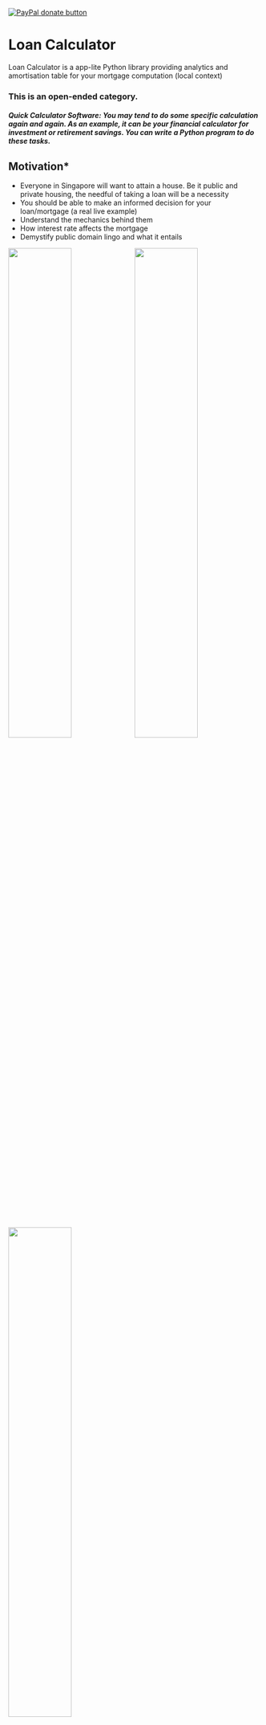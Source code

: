 [![PayPal donate button](https://img.shields.io/badge/Support-LoanCalculator-blue)](https://github.com/ang-jason/Loan-Calculator)
# Loan Calculator
Loan Calculator is a app-lite Python library providing analytics and amortisation table for your mortgage computation (local context)

### This is an open-ended category.

##### Quick Calculator Software: You may tend to do some specific calculation again and again. As an example, it can be your financial calculator for investment or retirement savings. You can write a Python program to do these tasks.


## Motivation*
- Everyone in Singapore will want to attain a house. Be it public and private housing, the needful of taking a loan will be a necessity
- You should be able to make an informed decision for your loan/mortgage (a real live example)
- Understand the mechanics behind them
- How interest rate affects the mortgage
- Demystify public domain lingo and what it entails

<img src="https://github.com/ang-jason/Loan-Calculator/blob/main/misc_docs/Capture3.PNG?raw=true" width="50%" height="50%"><img src="https://github.com/ang-jason/Loan-Calculator/blob/main/misc_docs/Capture4.PNG?raw=true" width="50%" height="50%"><img src="https://github.com/ang-jason/Loan-Calculator/blob/main/misc_docs/Capture2.PNG?raw=true" width="50%" height="50%">


## Introduction*
A mortgage entails paying your monthly payments (installments). The party that provides the loan can be a financial institution (ie. the Bank)
To compute the monthly payments - it is a function (loan amount, interest rates, loan duration)
<img src="https://i.imgur.com/YX9Gw1R.png" width="70%" height="70%">
(picture from https://www.wallstreetmojo.com/mortgage-formula/)

- **P** - Princpal, Loan amount `$440,248`
- **r** - Annual interest rate `1.39%pa`
- **n** - Number of payable periods (typical in months) (`30` years)

For a fixed interest rate (`1.39%`), the monthly payment will be fixed throughout the loan. If it is a variable rate, then your monthly payment will be recomputed every fixed date by the policy of the loan. In market convention, the rate is quoted in an annual basis, and since the payment period is in monthly terms, the monthly rate will be the annual rate is divided by 12. (ie `1.39%/12`)


Every month, the payment (`$1,496.26`) to the bank does not directly attribute to your outstanding loan.
A monthly payment consists of two components - Principal, **P** and Interest, **I**

Bank will like to take their benefit of providing you the loan - it is the interest. Computed by the previously agreed rate (ie. `1.39%/12`) of the outstanding loan. (`$509.95`)

The remaining amount will be used to pay your outstanding loan. (ie. Principal `$986.30`)

Your loan amount will left `$440,248 - $986.30 = $439,261.70`

This happens in Month 1 of your loan. The following month, you pay the same payment of `$1,496.26` to the bank. 

Bank will take their benefits, the interest `$508.81` which is recomputed based on the outstanding loan balance `$439,261.70` using the same interest rate.

The principal amount ` $987.44` will be used to pay your outstanding loan. 

The outstanding loan balance will reduce to `$438,274.25`.

This will continue for the entire duration of the loan `30` years of `12*30=360` payments. The above setup the payment schedule or amortization  table for this web app.

If it is package terms (`1.39%`, `1.48%`, `2.3%`) or variable rates, the interest rate and its periods will differ, resulting in the monthly payments changing accordingly.


## Setup (on Linux)
1. Clone the repository from Github. On your terminal or Git Bash
2. Create Virtual Environment (MacOS/Linux): From the root folder, i.e. `Loan-Calculator`, create virtual environment called `virtenv`.
3. A folder called `virtenv` will be created. Now, activate the virtual environment.
4. Install the necessary packages for this library
5. Run flask to spin up the setup
```
git clone https://github.com/ang-jason/Loan-Calculator
cd Loan-Calculator
python -m venv virtenv
source virtenv/bin/activate
pip install -r requirements.txt
flask run
```

#### Dev Environment or Vocareum
The following will be displayed on screen:
```
   Use a production WSGI server instead.
 * Debug mode: off
 * Running on http://127.0.0.1:5000/ (Press CTRL+C to quit)
```
Once it is running, you can open another tab in your browser and type the following url: https://myserver.vocareum.com/.

To stop the web app type `CTRL+C`.

If you are using your own computer, make sure to change the flag voc=False in the following line inside `/app/__init__.py`.
```
# set voc=False if you run on local computer
application.wsgi_app = PrefixMiddleware(application.wsgi_app, voc=False)
```
[Setting up issues here](#Vocareum-Troubleshooting)
## Flask Website Usage
**1. Upon accessing the website, input the parameters of the loan.**

###### Example of a typcial loan offering:

>3.39%pa for period Year 0 and up to Year 1. 
>4.48%pa for period up to Year 5 (Year 2 - Year 5)
>5.30%pa for period from Year 6 onwards (Year 5 - Year 6 onwards)

Loan amount `440248`
Annual interest rate `1.39,1.48,2.3`
Term Periods `1,5,6`
Loan Tenor `30`

###### *When there is single(fixed) interest rate, term period will be ignored. Different interest rate as well as Term periods are separated by single commas (no spaces), no need for decimals-denomination and percentage.*

![Loan Calculator](https://github.com/ang-jason/Loan-Calculator/blob/main/misc_docs/frontpage1.PNG?raw=true)

**2. Click Show Schedule**

![Loan Calculator](https://github.com/ang-jason/Loan-Calculator/blob/main/misc_docs/frontpage2.PNG?raw=true)


## Code Usage
The design of this library orginated from a single interest rate throughout the loan tenor and expanding further with features of different interest rates of associated loan periods. Output schedule is using pandas dataframe suitable for time series manipulation.

*Computation were generally done with minimum rounding. Recouncilation were performed to rounding of monthly payment as it illustrate billing to your two decimal places and the diference were negligence.*

### Initiation of Loan Schedule

```python
# Begin by importing the LoanSchedule class
# for single interest rate(fixed)
from loan_schedule import LoanSchedule

# Create a simple loan
# THE_LOANAMOUNT=440248
# THE_RATE=1.39
# THE_TENOR=30

# initialse the instance of LoanSchedule
fixed_rate = LoanSchedule(THE_LOANAMOUNT, THE_RATE, THE_TENOR)

# returns of loan schedule table of dataframe
# with headers 'StartBalance','Payment', 'Principal', 'Interest', 'EndBalance'
fixed_rate.show_schedule()

# returns info on the monthly installments of the loan ($1,496.26)
fixed_rate.monthly_payment_computed()


# for 'package type' interest rates & period terms
# distinction: this module is meant for multiple rates & terms
from loan_schedule_multiple import LoanScheduleMultiple

# typical package: 1.39%pa for period up to Year 1.
#                  1.48%pa for period up to Year 5 (Year 2 - Year 5)
#                  2.30%pa for period from Year 6 onwards (Year 5 - Year 6 onwards)
#                  
# THE_LOANAMOUNT=440248
# THE_RATE=[1.39,1.48,2.3]
# THE_TERM=[1,5,6]
# THE_TENOR=30


# initialse the instance of LoanScheduleMultiple
package_rate = LoanScheduleMultiple(THE_LOANAMOUNT, THE_RATE, THE_TERM, THE_TENOR)

# returns of loan schedule table of dataframe
# with headers 'StartBalance','Payment', 'Principal', 'Interest', 'EndBalance'
package_rate.show_schedule()

```

### Processing analytics
After generating the `show_schedule()` dataframe, we make use of `AnalyseSchedule` module to provide further analytics.

```python
# importing the class definition
from analyse_schedule import AnalyseSchedule

# loan schedule x into AnalyseSchedule class for further summary generation
summary = AnalyseSchedule(x)

# this function is for the summary of the loan
# returns total payments, principal, interest of the entire loan
total_payment, total_principal, total_interest = summary.total_ppi()

# this function is analysis of how much interst vs the principal amount
# returns ratio in percentage
ratio = summary.interest_to_principal()

# this function is analysis of how much payment vs the loan amount
# returns ratio in percentage
ratio = summary.payment_to_loan()

# this function is to return specific row (period_row) of the dataframe's schedule
# input based on months less 1 due to starting 0.
# e.g Year 2 = 2*12 = 24 -1 = 23th row
year2_row = summary.show_schedule_row(2*12-1)

# this function to return the quick view of monthly payment and the number of times the payments to be made
mthly_payments, mthly_period = summary.show_payments_brief()


# this function is to analytical table top summary of the loan
# returns the format should be as shown below (dictionary type)
# Your Table Top Summary of the Loan
# Total interest payable: XXX
# Total principal: XXX
# Total payable: XXX
#
# Total payments to loan ratio: XXX
# Associated monthly payments: XXX
#
# Principal Balance after Year 2: XXX
# Principal Balance after Year 3: XXX
# Principal Balance after Year 5: XXX
quick_summary = summary.loan_tabletop_brief()

# to return individual colums of list of yearly rows to pipe into chartjs
# provide graphical analytics using chartjs by pulling each data columns set
yearly_labels, data_col_names, data_sbalance, data_payment, \
 data_principal, data_interest = summary.show_yearly_brief()

```

## UML Diagram
#### Main Web App 
![Loan Calculator UML Diagram](https://github.com/ang-jason/Loan-Calculator/blob/main/misc_docs/uml_diagram1.PNG?raw=true)

#### Analytical Module
![Loan Calculator UML Diagram](https://github.com/ang-jason/Loan-Calculator/blob/main/misc_docs/uml_diagram2.PNG?raw=true)


## Under the hood
InterestRateMarket class was created with future flexible of market conventions. Some financial institution may differ from market convention.

*E.g if the interest rate is 1.39% pa. The monthly rate will be 1.39%/12(months).*

There is a possible that the computation could be divided by 360/365 (days) and multiple by calendar days in month or 30.

```python    
class InterestRateMarket:
    def __init__(self, given_annual_rate, year_length=12, month_length=0):
        self.given_annual_rate = given_annual_rate/100.0
        self.year_length = year_length
        self.month_length = month_length

```
Expanding on to the various available loan packages in the market, InterestRateMultiple class was created to accept multiple stepped interest rates and term periods.

```python    
class InterestRateMultiple(InterestRateMarket):
    def __init__(self, given_annual_rate_list, given_term_period_list):
        self.given_annual_rate_list = given_annual_rate_list
        self.given_term_period_list = given_term_period_list
        self.given_monthly_rate_list = given_annual_rate_list

```


## Future Features or Improvements
- [ ] improve UI
- [ ] consideration of js implementation
- [ ] resolve corner cases
- [ ] add accordion for yearly row


## Notes
Reconciliation working excel file provided in `misc_docs`.

Code were written and clean up to PEP8 guide (using https://github.com/PyCQA/pycodestyle).

## References
https://blog.miguelgrinberg.com/post/the-flask-mega-tutorial-part-ii-templates
https://blog.miguelgrinberg.com/post/the-flask-mega-tutorial-part-iii-web-forms
https://stackoverflow.com/questions/14652325/python-dictionary-in-to-html-table/14656262
https://stackoverflow.com/questions/7975365/how-can-i-make-this-loop-with-jinja2
https://github.com/abulka/pynsource
https://www.moneysense.gov.sg/financial-tools/mortgage-calculator


## Vocareum Troubleshooting
```
You are using pip version 10.0.1, however version 21.2.4 is available.       
You should consider upgrading via the 'pip install --upgrade pip' command. 
```
Consider updating pip first before `pip install -r requirements.txt`

`pip install --upgrade pip`


#### Hyperlink within pages should be adjusted
```html    
<!-- use this instead of -->
href='index'
<!-- this (due to Vocareum) -->
href='/index'
```